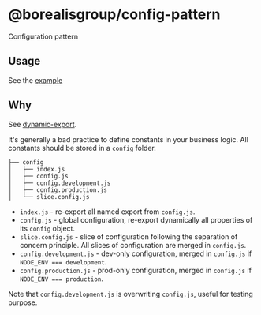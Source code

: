 # @borealisgroup/config-pattern

Configuration pattern 

## Usage

See the [example](example)

## Why

See [dynamic-export](../dynamic-export/README.md#Why).

It's generally a bad practice to define constants in your business logic. All constants should be stored in a `config` folder.

```
├── config
│   ├── index.js
│   ├── config.js
│   ├── config.development.js
│   ├── config.production.js
│   └── slice.config.js
```

- `index.js` - re-export all named export from `config.js`.
- `config.js` - global configuration, re-export dynamically all properties of its `config` object.
- `slice.config.js` - slice of configuration following the separation of concern principle. All slices of configuration are merged in `config.js`.
- `config.development.js` - dev-only configuration, merged in `config.js` if `NODE_ENV === development`.
- `config.production.js` - prod-only configuration, merged in `config.js` if `NODE_ENV === production`.

Note that `config.development.js` is overwriting `config.js`, useful for testing purpose.
